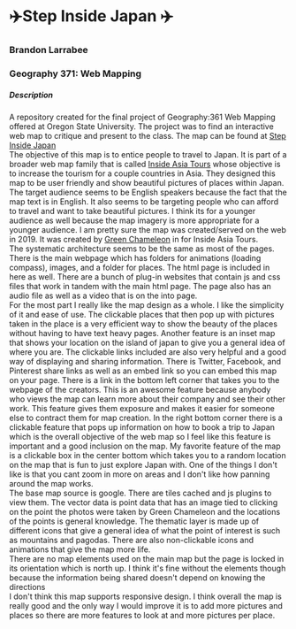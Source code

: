 # :airplane:Step Inside Japan :airplane:
### Brandon Larrabee
### Geography 371: Web Mapping
##### Description

A repository created for the final project of Geography:361 Web Mapping offered at Oregon State University. The project was to find an interactive web map to critique and present to the class. The map can be found at [Step Inside Japan](https://www.insideasiatours.com/step-inside/japan-location/CAoSLEFGMVFpcE1ZSG41SnZvNTJIU0M1ajFISlRwMGNOS2dFc0s0Ymx5QmFpejdE)
</br>
The objective of this map is to entice people to travel to Japan. It is part of a broader web map family that is called [Inside Asia Tours](https://www.insideasiatours.com/step-inside/japan) whose objective is to increase the tourism for a couple countries in Asia. They designed this map to be user friendly and show beautiful pictures of places within Japan. The target audience seems to be English speakers because the fact that the map text is in English. It also seems to be targeting people who can afford to travel and want to take beautiful pictures. I think its for a younger audience as well because the map imagery is more appropriate for a younger audience. I am pretty sure the map was created/served on the web in 2019. It was created by [Green Chameleon](https://www.craftedbygc.com/portfolio/step-inside-asia/) in for Inside Asia Tours.
<br>
The systematic architecture seems to be the same as most of the pages. There is the main webpage which has folders for animations (loading compass), images, and a folder for places. The html page is included in here as well. There are a bunch of plug-in websites that contain js and css files that work in tandem with the main html page. The page also has an audio file as well as a video that is on the into page.
</br>
For the most part I really like the map design as a whole. I like the simplicity of it and ease of use. The clickable places that then pop up with pictures taken in the place is a very efficient way to show the beauty of the places without having to have text heavy pages. Another feature is an inset map that shows your location on the island of japan to give you a general idea of where you are. The clickable links included are also very helpful and a good way of displaying and sharing information. There is Twitter, Facebook, and Pinterest share links as well as an embed link so you can embed this map on your page. There is a link in the bottom left corner that takes you to the webpage of the creators. This is an awesome feature because anybody who views the map can learn more about their company and see their other work. This feature gives them exposure and makes it easier for someone else to contract them for map creation. In the right bottom corner there is a clickable feature that pops up information on how to book a trip to Japan which is the overall objective of the web map so I feel like this feature is important and a good inclusion on the map. My favorite feature of the map is a clickable box in the center bottom which takes you to a random location on the map that is fun to just explore Japan with. One of the things I don't like is that you cant zoom in more on areas and I don't like how panning around the map works.
</br>
The base map source is google. There are tiles cached and js plugins to view them. The vector data is point data that has an image tied to clicking on the point the photos were taken by Green Chameleon and the locations of the points is general knowledge. The thematic layer is made up of different icons that give a general idea of what the point of interest is such as mountains and pagodas. There are also non-clickable icons and animations that give the map more life.
</br> There are no map elements used on the main map but the page is locked in its orientation which is north up. I think it's fine without the elements though because the information being shared doesn't depend on knowing the directions
</br>
I don't think this map supports responsive design. I think overall the map is really good and the only way I would improve it is to add more pictures and places so there are more features to look at and more pictures per place.
